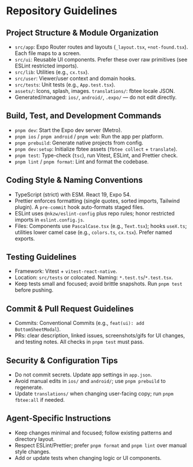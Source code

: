 # Repository Guidelines

## Project Structure & Module Organization

- `src/app`: Expo Router routes and layouts (`_layout.tsx`, `+not-found.tsx`). Each file maps to a screen.
- `src/ui`: Reusable UI components. Prefer these over raw primitives (see ESLint restricted imports).
- `src/lib`: Utilities (e.g., `cx.tsx`).
- `src/user`: Viewer/user context and domain hooks.
- `src/tests`: Unit tests (e.g., `App.test.tsx`).
- `assets/`: Icons, splash, images. `translations/`: fbtee locale JSON.
- Generated/managed: `ios/`, `android/`, `.expo/` — do not edit directly.

## Build, Test, and Development Commands

- `pnpm dev`: Start the Expo dev server (Metro).
- `pnpm ios` / `pnpm android` / `pnpm web`: Run the app per platform.
- `pnpm prebuild`: Generate native projects from config.
- `pnpm dev:setup`: Initialize fbtee assets (`fbtee collect` + `translate`).
- `pnpm test`: Type-check (`tsc`), run Vitest, ESLint, and Prettier check.
- `pnpm lint` / `pnpm format`: Lint and format the codebase.

## Coding Style & Naming Conventions

- TypeScript (strict) with ESM. React 19, Expo 54.
- Prettier enforces formatting (single quotes, sorted imports, Tailwind plugin). A `pre-commit` hook auto-formats staged files.
- ESLint uses `@nkzw/eslint-config` plus repo rules; honor restricted imports in `eslint.config.js`.
- Files: Components use `PascalCase.tsx` (e.g., `Text.tsx`); hooks `useX.ts`; utilities lower camel case (e.g., `colors.ts`, `cx.tsx`). Prefer named exports.

## Testing Guidelines

- Framework: Vitest + `vitest-react-native`.
- Location: `src/tests` or colocated. Naming: `*.test.ts`/`*.test.tsx`.
- Keep tests small and focused; avoid brittle snapshots. Run `pnpm test` before pushing.

## Commit & Pull Request Guidelines

- Commits: Conventional Commits (e.g., `feat(ui): add BottomSheetModal`).
- PRs: clear description, linked issues, screenshots/gifs for UI changes, and testing notes. All checks in `pnpm test` must pass.

## Security & Configuration Tips

- Do not commit secrets. Update app settings in `app.json`.
- Avoid manual edits in `ios/` and `android/`; use `pnpm prebuild` to regenerate.
- Update `translations/` when changing user-facing copy; run `pnpm fbtee:all` if needed.

## Agent-Specific Instructions

- Keep changes minimal and focused; follow existing patterns and directory layout.
- Respect ESLint/Prettier; prefer `pnpm format` and `pnpm lint` over manual style changes.
- Add or update tests when changing logic or UI components.
